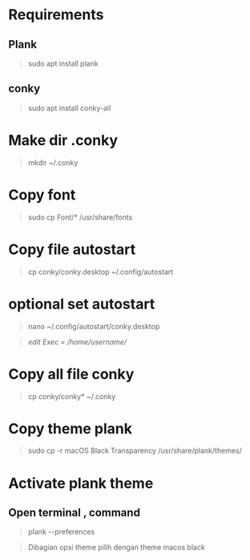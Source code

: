 # Requirements
## Plank
> sudo apt install plank

## conky
> sudo apt install conky-all

# Make dir .conky
> mkdir ~/.conky

# Copy font 
> sudo cp Font/* /usr/share/fonts

# Copy file autostart
> cp conky/conky.desktop ~/.config/autostart

# optional set autostart 
> nano ~/.config/autostart/conky.desktop

> *edit Exec = /home/username/*

# Copy all file conky
> cp conky/conky* ~/.conky

# Copy theme plank
> sudo cp -r macOS Black Transparency /usr/share/plank/themes/

# Activate plank theme
## Open terminal , command
> plank --preferences 

> Dibagian opsi theme pilih dengan theme macos black
